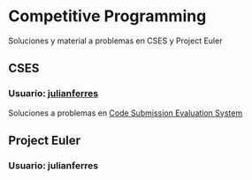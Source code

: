 # Competitive Programming

Soluciones y material a problemas en CSES y Project Euler

## CSES
### Usuario: [julianferres](https://cses.fi/user/3367/)
Soluciones a problemas en [Code Submission Evaluation System](https://cses.fi/problemset/list/)

## Project Euler
### Usuario: julianferres
